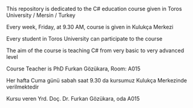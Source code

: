 This repository is dedicated to the C# education course given in Toros University / Mersin / Turkey

Every week, Friday, at 9.30 AM, course is given in Kulukça Merkezi

Every student in Toros University can participate to the course

The aim of the course is teaching C# from very basic to very advanced level

Course Teacher is PhD Furkan Gözükara, Room: A015

Her hafta Cuma günü sabah saat 9.30 da kursumuz Kulukça Merkezinde verilmektedir 

Kursu veren Yrd. Doç. Dr. Furkan Gözükara, oda A015